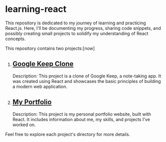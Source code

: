 # learning-react
This repository is dedicated to my journey of learning and practicing React.js. Here, I'll be documenting my progress, sharing code snippets, and possibly creating small projects to solidify my understanding of React concepts.

This repository contains two projects:[now]

1. ## [Google Keep Clone](./google-keep-clone)
   Description: This project is a clone of Google Keep, a note-taking app. It was created using React and showcases the basic principles of building a modern web application.

2. ## [My Portfolio](./my-portfolio)
   Description: This project is my personal portfolio website, built with React. It includes information about me, my skills, and projects I've worked on.

Feel free to explore each project's directory for more details.

